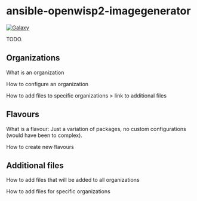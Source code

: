 ansible-openwisp2-imagegenerator
================================

[![Galaxy](http://img.shields.io/badge/galaxy-openwisp.openwisp2--imagegenerator-blue.svg?style=flat-square)](https://galaxy.ansible.com/openwisp/ansible-openwisp2-imagegenerator/)

TODO.

Organizations
-------------

What is an organization

How to configure an organization

How to add files to specific organizations > link to additional files

Flavours
--------

What is a flavour: Just a variation of packages, no custom configurations (would have been to complex).

How to create new flavours

Additional files
----------------

How to add files that will be added to all organizations

How to add files for specific organizations
